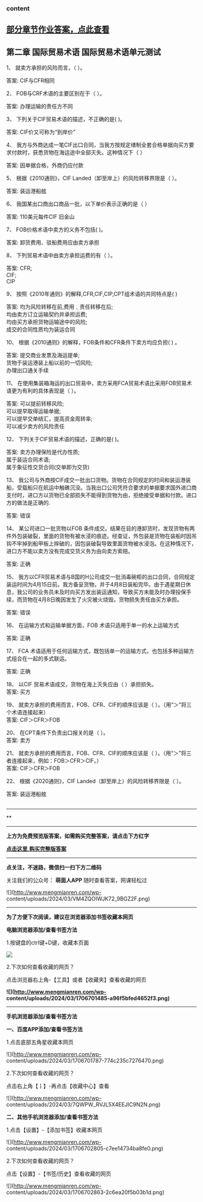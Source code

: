 ### content

## [部分章节作业答案，点此查看](http://mooc.mengmianren.com/mooc/340922.html)

## 第二章 国际贸易术语 国际贸易术语单元测试

1、 就卖方承担的风险而言，（   ）。

答案: CIF与CFR相同

2、 FOB与CRF术语的主要区别在于（  ）。

答案: 办理运输的责任方不同

3、 下列关于CIF贸易术语的描述，不正确的是(  )。

答案: CIF价又可称为“到岸价”

4、 我方与外商达成一笔CIF出口合同，当我方按规定缮制全套合格单据向买方要求付款时，获悉货物在海运途中全部灭失。这种情况下（  ）

答案: 因单据合格，外商仍应付款

5、 根据《2010通则》，CIF Landed（卸至岸上）的风险转移界限是（   ）。

答案: 装运港船舷

6、 我国某出口商出口商品一批，以下单价表示正确的是（  ）

答案: 110美元每件CIF 旧金山

7、 FOB价格术语中卖方的义务不包括(   )。

答案: 卸货费用、驳船费用应由卖方承担

8、 下列贸易术语中由卖方承担运费的有（   ）。

答案: CFR;  
CIF;  
CIP

9、 按照《2010年通则》的解释,CFR,CIF,CIP,CPT组术语的共同特点是(   )

答案: 均为风险转移在前,费用﹑责任转移在后;  
均由卖方订立运输契约并承担运费;  
均由买方承担货物运输途中的风险;  
成交的合同性质均为装运合同

10、 根据《2010通则》的解释，FOB条件和CFR条件下卖方均应负担(    ) 。

答案: 提交商业发票及海运提单;  
货物于装运港装上船以前的一切风险;  
办理出口通关手续

11、 在使用集装箱海运的出口贸易中，卖方采用FCA贸易术语比采用FOB贸易术语更为有利的具体表现是（   ）。

答案: 可以提前转移风险;  
可以提早取得运输单据;  
可以提早交单结汇，提高资金周转率;  
可以减少卖方的风险责任

12、 下列关于CIF贸易术语的描述，正确的是(  )。

答案: 卖方办理保险是代办性质;  
属于装运合同术语;  
属于象征性交货合同(交单即为交货)

13、
我公司与外商按CIF成交一批出口货物。货物在合同规定的时间和装运港装船，受载船只在航运中触礁沉没。当我出口公司凭符合要求的单据要求国外进口商支付时，进口方以货物已全部损失不能得到货物为由，拒绝接受单据和付款。进口方的做法是正确的.

答案: 错误

14、 某公司进口一批货物以FOB
条件成交。结果在目的港卸货时，发现货物有两件外包装破裂，里面的货物有被水浸的痕迹。经查证，外包装是货物在装船时因吊钩不牢掉到船甲板上摔破的，因包装破裂导致里面货物被水浸泡。在这种情况下，进口方不能以卖方没有完成交货义务为由向卖方索赔。

答案: 正确

15、
我方以CFR贸易术语与B国的H公司成交一批消毒碗柜的出口合同，合同规定装运时间为4月15日前。我方备妥货物，并于4月8日装船完毕。由于遇星期日休息，我公司的业务员未及时向买方发出装运通知，导致买方未能及时办理投保手续，而货物在4月8日晚因发生了火灾被火烧毁。货物损失责任由买方承担。

答案: 错误

16、 在运输方式和运输单据方面，FOB 术语只适用于单一的水上运输方式

答案: 正确

17、 FCA 术语适用于任何运输方式，既包括单一的运输方式，也包括多种运输方式组合在一起的多式联运。

答案: 正确

18、 以CIF 贸易术语成交，货物在海上灭失应由（ ）承担损失。  
答案: 买方

19、 就卖方承担的费用而言，FOB、CFR、CIF的顺序应该是（   ）。（用“＞”将三个术语连接起来）  
答案: ​CIF＞CFR＞FOB

20、 在CPT条件下负责出口报关的是（ ）。  
答案: 卖方

21、 就卖方承担的费用而言，FOB、CFR、CIF的顺序应该是（   ）。（用“＞”将三者连接起来，例如：FOB＞CFR＞CIF。）  
答案: ​CIF＞CFR＞FOB

22、 根据《2020通则》，CIF Landed（卸至岸上）的风险转移界限是（   ）。

答案: 装运港船舷

##  

* * *

**

* * *

**上方为免费预览版答案，如需购买完整答案，请点击下方红字**

[**点击这里,购买完整版答案**](http://mooc.mengmianren.com/mooc/99241.html)

* * *

**点关注，不迷路，微信扫一扫下方二维码**

关注我们的公众号： **萌面人APP** 随时查看答案，网课轻松过

![](http://www.mengmianren.com/wp-
content/uploads/2024/03/VM4ZQOIWJK72_9BGZ2F.png)

* * *

**为了方便下次阅读，建议在浏览器添加书签收藏本网页**

**电脑浏览器添加/查看书签方法**

1.按键盘的ctrl键+D键，收藏本页面

![](http://www.mengmianren.com/wp-content/uploads/2024/03/AF9T_JKKHAJN.png)

2.下次如何查看收藏的网页？

点击浏览器右上角-【工具】或者【收藏夹】查看收藏的网页

**![](http://www.mengmianren.com/wp-
content/uploads/2024/03/1706701485-a96f5bfed4652f3.png)**

* * *

**手机浏览器添加/查看书签方法**

**一、百度APP添加/查看书签方法**

1.点击底部五角星收藏本网页

![](http://www.mengmianren.com/wp-
content/uploads/2024/03/1706701787-774c235c7276470.png)

2.下次如何查看收藏的网页？

点击右上角【┇】-再点击【收藏中心】查看

![](http://www.mengmianren.com/wp-
content/uploads/2024/03/7QWPW_RVJL5X4EEJIC9N2N.png)

**二、其他手机浏览器添加/查看书签方法**

1.点击【设置】-【添加书签】收藏本网页

![](http://www.mengmianren.com/wp-
content/uploads/2024/03/1706702805-c7ee14734ba8fe0.png)

2.下次如何查看收藏的网页？

点击【设置】-【书签/历史】查看收藏的网页

![](http://www.mengmianren.com/wp-
content/uploads/2024/03/1706702863-2c6ea20f5b03b1d.png)

